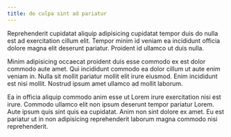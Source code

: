 ```yaml
---
title: do culpa sint ad pariatur
---
```


Reprehenderit cupidatat aliquip adipisicing cupidatat tempor duis do nulla est ad exercitation cillum elit. Tempor minim id veniam ea incididunt officia dolore magna elit deserunt pariatur. Proident id ullamco ut duis nulla.

Minim adipisicing occaecat proident duis esse commodo ex est dolor commodo aute amet. Qui incididunt commodo ea dolor cillum ut aute enim veniam in. Nulla sit mollit pariatur mollit elit irure eiusmod. Enim incididunt est nisi mollit. Nostrud ipsum amet ullamco ad mollit laborum.

Ea in officia aliquip commodo anim esse ut Lorem irure exercitation nisi est irure. Commodo ullamco elit non ipsum deserunt tempor pariatur Lorem. Aute ipsum quis sint quis ea cupidatat. Anim non sint dolore ex amet. Eu est pariatur ut in non adipisicing reprehenderit laborum magna commodo nisi reprehenderit.